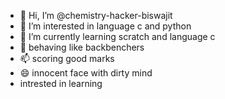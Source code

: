 - 👋 Hi, I’m @chemistry-hacker-biswajit
- 👀 I’m interested in language c and python
- 🌱 I’m currently learning scratch and language c
- 💞️ behaving like backbenchers
- 📫 scoring good marks
- 😄 innocent face with dirty mind
- intrested in learning

<!---
chemistry-hacker-biswajit/chemistry-hacker-biswajit is a ✨ special ✨ repository because its `README.md` (this file) appears on your GitHub profile.
You can click the Preview link to take a look at your changes.
--->
